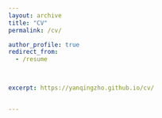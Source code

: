 ```yaml
---
layout: archive
title: "CV"
permalink: /cv/

author_profile: true
redirect_from:
  - /resume
  


excerpt: https://yanqingzho.github.io/cv/


---
```

